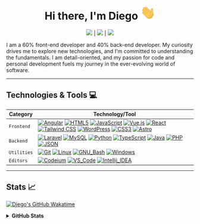 <!-- Title -->
<h1 align="center">Hi there, I'm Diego <img src="assets/wave.gif" width="40"></h1>

<!-- Social Links -->
<p align="center">
  <a href="https://twitter.com/diegozencode" title="Twitter - @diegozencode"><img src="https://img.shields.io/badge/-@diegozencode-000000?style=flat&logo=X&logoColor=white"/></a> | <a href="https://www.linkedin.com/in/diegozencode/" title="LinkedIn - Diego Felipe Monroy"><img src="https://img.shields.io/badge/-@diegozencode-0072b1?style=flat&logo=Linkedin&logoColor=white"/></a> | <a href="https://diegozencode.com/" title="Personal Website - diegozencode.com"><img src="https://img.shields.io/badge/-diegozencode.com-4EAA25?style=flat&logo=Paperswithcode&logoColor=white"/></a>
</p>

I am a 60% front-end developer and 40% back-end developer. My curiosity drives me to explore new technologies, and I'm committed to understanding the fundamentals. I am detail-oriented, and my passion for code and personal development fuels my journey in the ever-evolving world of software.

---

## Technologies & Tools 💻

| Category    | Technology/Tool                                                                                                                                                                                                                                                                                                                                                                                                                                                                                                                                                                                                                                                                                                                                                                                                                                                                                                                                                                                                                                                                                                                                                                                                                                                                                                                                                     |
| ----------- | ------------------------------------------------------------------------------------------------------------------------------------------------------------------------------------------------------------------------------------------------------------------------------------------------------------------------------------------------------------------------------------------------------------------------------------------------------------------------------------------------------------------------------------------------------------------------------------------------------------------------------------------------------------------------------------------------------------------------------------------------------------------------------------------------------------------------------------------------------------------------------------------------------------------------------------------------------------------------------------------------------------------------------------------------------------------------------------------------------------------------------------------------------------------------------------------------------------------------------------------------------------------------------------------------------------------------------------------------------------------- |
| `Frontend`  | [![Angular](https://img.shields.io/badge/-Angular-DD0031?&style=flat-square&logoColor=DD0031&logo=angular&labelColor=282828)](https://angular.io/) [![HTML5](https://img.shields.io/badge/-HTML5-E34F26?&style=flat-square&logo=html5&labelColor=282828)](https://developer.mozilla.org/en-US/docs/Web/HTML) [![JavaScript](https://img.shields.io/badge/-JavaScript-F7DF1E?logo=javascript&style=flat-square&labelColor=282828)](https://developer.mozilla.org/en-US/docs/Web/javascript) [![Vue.js](https://img.shields.io/badge/-Vue-4FC08D?logo=vuedotjs&style=flat-square&labelColor=282828)](https://vuejs.org/) [![React](https://img.shields.io/badge/-React-61DAFB?logo=react&style=flat-square&labelColor=282828)](https://reactjs.org/) [![Tailwind CSS](https://img.shields.io/badge/-Tailwind_CSS-06B6D4?logo=tailwindcss&style=flat-square&labelColor=282828)](https://tailwindcss.com/) [![WordPress](https://img.shields.io/badge/-WordPress-21759B?logo=wordpress&style=flat-square&logoColor=1572B6&labelColor=282828)](https://wordpress.com/) [![CSS3](https://img.shields.io/badge/-CSS3-1572B6?logo=css3&style=flat-square&logoColor=1572B6&labelColor=282828)](https://developer.mozilla.org/en-US/docs/Web/CSS) [![Astro](https://img.shields.io/badge/-Astro-BC52EE?logo=astro&style=flat-square&labelColor=282828)](https://astro.build/) |
| `Backend`   | [![Laravel](https://img.shields.io/badge/-Laravel-FF2D20?logo=laravel&style=flat-square&labelColor=282828)](https://laravel.com/) [![MySQL](https://img.shields.io/badge/-MySQL-4479A1?logo=mysql&style=flat-square&labelColor=282828)](https://www.mysql.com/) [![Python](https://img.shields.io/badge/-Python-3776AB?logo=Python&style=flat-square&labelColor=282828)](https://www.python.org/) [![TypeScript](https://img.shields.io/badge/-TypeScript-3178C6?logo=typescript&style=flat-square&logoColor=1572B6&labelColor=282828)](https://www.typescriptlang.org/) [![Java](https://img.shields.io/badge/-Java-004466?logo=coffeescript&style=flat-square&logoColor=004466&labelColor=282828)](https://www.java.com/) [![PHP](https://img.shields.io/badge/-PHP-777BB4?logo=php&style=flat-square&labelColor=282828)](https://www.php.net/) [![JSON](https://img.shields.io/badge/-JSON-000000?logo=json&style=flat-square&logoColor=000000&labelColor=282828)](https://www.json.org/json-en.html)                                                                                                                                                                                                                                                                                                                                                            |
| `Utilities` | [![Git](https://img.shields.io/badge/-Git-F05032?logo=git&style=flat-square&labelColor=282828)](https://git-scm.com/) [![Linux](https://img.shields.io/badge/-Linux-FCC624?logo=linux&style=flat-square&labelColor=282828)](https://www.linux.org/pages/download/) [![GNU_Bash](https://img.shields.io/badge/-GNU_Bash-4EAA25?logo=GNU-Bash&style=flat-square&labelColor=282828)](https://www.gnu.org/software/bash/) [![Windows](https://img.shields.io/badge/-Windows-0078D4?logo=windows&style=flat-square&logoColor=0078D4&labelColor=282828)](https://www.microsoft.com/es-co/windows)                                                                                                                                                                                                                                                                                                                                                                                                                                                                                                                                                                                                                                                                                                                                                                         |
| `Editors`   | [![Codeium](https://img.shields.io/badge/-Codeium-09B6A2?logo=codeium&style=flat-square&logoColor=90E59A&labelColor=282828)](https://codeium.com/) [![VS_Code](https://img.shields.io/badge/-VS_Code-007ACC?logo=visual-studio-code&style=flat-square&logoColor=007ACC&labelColor=282828)](https://code.visualstudio.com/) [![Intellij_IDEA](https://img.shields.io/badge/-Intellij_IDEA-4978f4?logo=intellijidea&style=flat-square&logoColor=4978f4&labelColor=282828)](https://www.jetbrains.com/idea/)                                                                                                                                                                                                                                                                                                                                                                                                                                                                                                                                                                                                                                                                                                                                                                                                                                                           |

---

## Stats 📈

[![Diego's GitHub Wakatime](https://github-readme-stats.vercel.app/api/wakatime?username=diegozencode&layout=compact&title_color=20d6fe&text_color=c9cacc&icon_color=20d6fe&langs_count=6&bg_color=1d1f21&hide_border=true&custom_title=Diego's%20Wakatime%20Stats)](https://github.com/anuraghazra/github-readme-stats)

<details>
  <summary><b>GitHub Stats</b></summary>
  <p>
    <a href="https://github.com/anuraghazra/github-readme-stats">
  <img align="center" src="https://github-readme-stats.vercel.app/api/top-langs/?username=diegozencode&layout=compact&langs_count=6&title_color=20d6fe&text_color=c9cacc&card_width=250&icon_color=2bbc8a&bg_color=1d1f21&hide_border=true" alt="Diego's GitHub Language Stats" />
</a>
  </p>
</details>

<!-- Resources -->
<!-- Icons: https://simpleicons.org/ -->
<!-- GitHub Stats: https://github.com/anuraghazra/github-readme-stats -->
<!-- Emojis: https://emojipedia.org/emoji/ -->
<!-- HTML Emojis: https://www.fileformat.info/index.htm -->
<!-- Shields: https://shields.io/ -->
<!-- Awesome GitHub Profile README: https://github.com/abhisheknaiidu/awesome-github-profile-readme -->
<!-- bg_color=1d1f21 -->
<!--
[![Figma](https://img.shields.io/badge/-Figma-F24E1E?&style=flat-square&logo=figma&labelColor=282828)](https://www.figma.com/)
[![Vite](https://img.shields.io/badge/-Vite-646CFF?logo=vite&style=flat-square&labelColor=282828)](https://vitejs.dev/)
[![Bootstrap](https://img.shields.io/badge/-Bootstrap-7952B3?logo=bootstrap&style=flat-square&labelColor=282828)](https://getbootstrap.com/)
 -->
